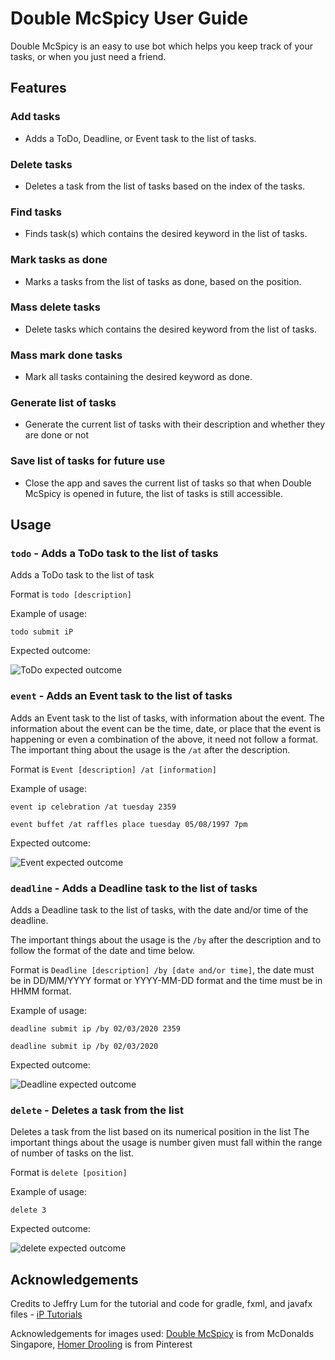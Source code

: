 # Double McSpicy User Guide  
Double McSpicy is an easy to use bot which helps you keep track of your tasks, or when you just need a friend.
## Features 

### Add tasks 
- Adds a ToDo, Deadline, or Event task to the list of tasks.
### Delete tasks 
- Deletes a task from the list of tasks based on the index of the tasks.
### Find tasks 
- Finds task(s) which contains the desired keyword in the list of tasks.
### Mark tasks as done 
- Marks a tasks from the list of tasks as done, based on the position.
### Mass delete tasks  
- Delete tasks which contains the desired keyword from the list of tasks.
### Mass mark done tasks 
- Mark all tasks containing the desired keyword as done.
### Generate list of tasks 
- Generate the current list of tasks with their description and whether they are done or not
### Save list of tasks for future use 
- Close the app and saves the current list of tasks so that when Double McSpicy is opened in future, the list of tasks is still accessible.

## Usage

### `todo` - Adds a ToDo task to the list of tasks
Adds a ToDo task to the list of task

Format is `todo [description]`

Example of usage: 

`todo submit iP`

Expected outcome:

![ToDo expected outcome](Todo.png)

### `event` - Adds an Event task to the list of tasks
Adds an Event task to the list of tasks, with information about the event. The information
about the event can be the time, date, or place that the event is happening or even a combination of the above, it need
not follow a format.
The important thing about the usage is the `/at` after the description.


Format is `Event [description] /at [information]`

Example of usage: 

`event ip celebration /at tuesday 2359`

`event buffet /at raffles place tuesday 05/08/1997 7pm`

Expected outcome:

![Event expected outcome](Event.png)

### `deadline` - Adds a Deadline task to the list of tasks
Adds a Deadline task to the list of tasks, with the date and/or time of the deadline. 

The important things about the usage is the `/by` after the description and to follow the format of the date and time
below.

Format is `Deadline [description] /by [date and/or time]`, the date must be in DD/MM/YYYY format or YYYY-MM-DD format
and the time must be in HHMM format.

Example of usage: 

`deadline submit ip /by 02/03/2020 2359`

`deadline submit ip /by 02/03/2020`

Expected outcome:

![Deadline expected outcome](Deadline.png)

### `delete` - Deletes a task from the list
Deletes a task from the list based on its numerical position in the list 
The important things about the usage is number given must fall within the range of number of tasks on the list.

Format is `delete [position]`

Example of usage: 

`delete 3`

Expected outcome:

![delete expected outcome](Delete.png)



## Acknowledgements
Credits to Jeffry Lum for the tutorial and code for gradle, fxml, and javafx files -  [iP Tutorials](https://github.com/nus-cs2103-AY1920S2/duke/blob/master/tutorials/javaFxTutorialPart4.md)

Acknowledgements for images used:
[Double McSpicy](https://www.mcdonalds.com.sg/food-menu/double-mcspicy/) is from McDonalds Singapore, [Homer Drooling](https://www.pinterest.com/pin/488218415832350967/) is from Pinterest